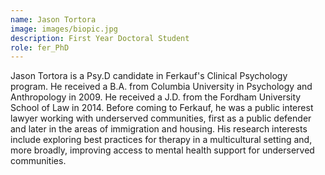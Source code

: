 ```yaml
---
name: Jason Tortora
image: images/biopic.jpg
description: First Year Doctoral Student
role: fer_PhD
---
```


Jason Tortora is a Psy.D candidate in Ferkauf's Clinical Psychology program.  He received a B.A. from Columbia University in Psychology and Anthropology in 2009.  He received a J.D. from the Fordham University School of Law in 2014.  Before coming to Ferkauf, he was a public interest lawyer working with underserved communities, first as a public defender and later in the areas of immigration and housing.  His research interests include exploring best practices for therapy in a multicultural setting and, more broadly, improving access to mental health support for underserved communities. 